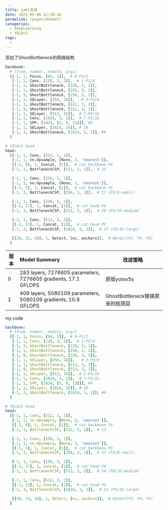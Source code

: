 ```yaml
---
title: yaml改进
date: 2021-05-06 22:30:34
permalink: /pages/d3eda7/
categories:
  - DeepLearning
  - YOLOv5
tags:
  - 
---
```

添加了GhostBottleneck的网络结构

```python
backbone:
  # [from, number, module, args]
  [[-1, 1, Focus, [64, 3]],  # 0-P1/2
   [-1, 1, Conv, [128, 3, 2]],  # 1-P2/4
   [-1, 3, GhostBottleneck, [128, 3, 1]],
   [-1, 1, GhostBottleneck, [256, 3, 2]],
   [-1, 9, GhostBottleneck, [256, 3, 1]],
   [-1, 1, SELayer, [256, 16]],   # 3-P3/8
   [-1, 1, GhostBottleneck, [512, 3, 2]],
   [-1, 9, GhostBottleneck, [512, 3, 1]],
   [-1, 1, SELayer, [512, 16]],  # 5-P4/16
   [-1, 1, Conv, [1024, 3, 2]],  # 7-P5/32
   [-1, 1, SPP, [1024, [5, 9, 13]]], #9
   [-1, 1, SELayer, [1024, 16]], # 10
   [-1, 3, GhostBottleneck, [1024, 3, 1]], #9
  ]

# YOLOv5 head
head:
  [[-1, 1, Conv, [512, 1, 1]],
   [-1, 1, nn.Upsample, [None, 2, 'nearest']],
   [[-1, 8], 1, Concat, [1]],  # cat backbone P4
   [-1, 3, BottleneckCSP, [512, 3, 1]],  # 13

   [-1, 1, Conv, [256, 1, 1]],
   [-1, 1, nn.Upsample, [None, 2, 'nearest']],
   [[-1, 5], 1, Concat, [1]],  # cat backbone P3
   [-1, 3, BottleneckCSP, [256, 3, 1]],  # 17 (P3/8-small)

   [-1, 1, Conv, [256, 3, 2]],
   [[-1, 17], 1, Concat, [1]],  # cat head P4
   [-1, 3, BottleneckCSP, [512, 3, 2]],  # 20 (P4/16-medium)

   [-1, 1, Conv, [512, 3, 2]],
   [[-1, 13], 1, Concat, [1]],  # cat head P5
   [-1, 3, BottleneckCSP, [1024, 3, 2]],  # 23 (P5/32-large)

   [[20, 23, 26], 1, Detect, [nc, anchors]],  # Detect(P3, P4, P5)
  ]
```

| 版本 | Model Summary                                                | 改进策略                        |
| ---- | :----------------------------------------------------------- | ------------------------------- |
| 0    | 283 layers, 7276605 parameters, 7276605 gradients, 17.1 GFLOPS | 原版yolov5s                     |
| 1    | 409 layers, 5080109 parameters, 5080109 gradients, 10.8 GFLOPS | GhostBottleneck替换原来的瓶颈层 |



my code

```yaml
backbone:
  # [from, number, module, args]
  [[-1, 1, Focus, [64, 3]],  # 0-P1/2
   [-1, 1, Conv, [128, 3, 2]],  # 1-P2/4
   [-1, 3, GhostBottleneck, [128, 3, 1]],
   [-1, 1, GhostBottleneck, [256, 3, 2]],
   [-1, 9, GhostBottleneck, [256, 3, 1]],
   [-1, 1, SELayer, [256, 16]],   # 3-P3/8
   [-1, 1, GhostBottleneck, [512, 3, 2]],
   [-1, 9, GhostBottleneck, [512, 3, 1]],
   [-1, 1, SELayer, [512, 16]],  # 5-P4/16
   [-1, 1, Conv, [1024, 3, 2]],  # 7-P5/32
   [-1, 1, SPP, [1024, [5, 9, 13]]], #9
   [-1, 1, SELayer, [1024, 16]], # 10
   [-1, 3, GhostBottleneck, [1024, 3, 1]], #9
  ]

# YOLOv5 head
head:
  [[-1, 1, Conv, [512, 1, 1]],
   [-1, 1, nn.Upsample, [None, 2, 'nearest']],
   [[-1, 8], 1, Concat, [1]],  # cat backbone P4
   [-1, 3, BottleneckCSP, [512, 3, 1]],  # 13

   [-1, 1, Conv, [256, 1, 1]],
   [-1, 1, nn.Upsample, [None, 2, 'nearest']],
   [[-1, 5], 1, Concat, [1]],  # cat backbone P3
   [-1, 3, BottleneckCSP, [256, 3, 1]],  # 17 (P3/8-small)

   [-1, 1, Conv, [256, 3, 2]],
   [[-1, 17], 1, Concat, [1]],  # cat head P4
   [-1, 3, BottleneckCSP, [512, 3, 2]],  # 20 (P4/16-medium)

   [-1, 1, Conv, [512, 3, 2]],
   [[-1, 13], 1, Concat, [1]],  # cat head P5
   [-1, 3, BottleneckCSP, [1024, 3, 2]],  # 23 (P5/32-large)

   [[20, 23, 26], 1, Detect, [nc, anchors]],  # Detect(P3, P4, P5)
  ]
```

